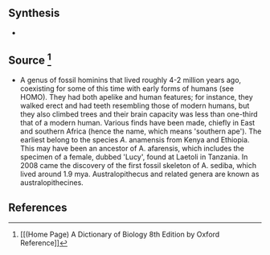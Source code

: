 ## Synthesis
- 
## Source [^1]
- A genus of fossil hominins that lived roughly 4-2 million years ago, coexisting for some of this time with early forms of humans (see HOMO). They had both apelike and human features; for instance, they walked erect and had teeth resembling those of modern humans, but they also climbed trees and their brain capacity was less than one-third that of a modern human. Various finds have been made, chiefly in East and southern Africa (hence the name, which means 'southern ape'). The earliest belong to the species $A$. anamensis from Kenya and Ethiopia. This may have been an ancestor of A. afarensis, which includes the specimen of a female, dubbed 'Lucy', found at Laetoli in Tanzania. In 2008 came the discovery of the first fossil skeleton of A. sediba, which lived around 1.9 mya. Australopithecus and related genera are known as australopithecines.
## References

[^1]: [[(Home Page) A Dictionary of Biology 8th Edition by Oxford Reference]]